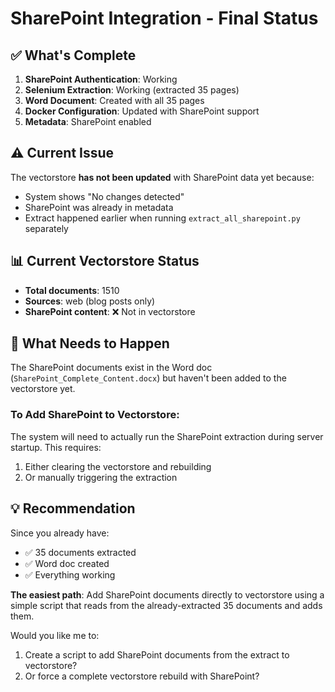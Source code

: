 # SharePoint Integration - Final Status

## ✅ What's Complete

1. **SharePoint Authentication**: Working
2. **Selenium Extraction**: Working (extracted 35 pages)
3. **Word Document**: Created with all 35 pages
4. **Docker Configuration**: Updated with SharePoint support
5. **Metadata**: SharePoint enabled

## ⚠️ Current Issue

The vectorstore **has not been updated** with SharePoint data yet because:
- System shows "No changes detected" 
- SharePoint was already in metadata
- Extract happened earlier when running `extract_all_sharepoint.py` separately

## 📊 Current Vectorstore Status

- **Total documents**: 1510
- **Sources**: web (blog posts only)
- **SharePoint content**: ❌ Not in vectorstore

## 🎯 What Needs to Happen

The SharePoint documents exist in the Word doc (`SharePoint_Complete_Content.docx`) but haven't been added to the vectorstore yet.

### To Add SharePoint to Vectorstore:

The system will need to actually run the SharePoint extraction during server startup. This requires:

1. Either clearing the vectorstore and rebuilding
2. Or manually triggering the extraction

## 💡 Recommendation

Since you already have:
- ✅ 35 documents extracted
- ✅ Word doc created
- ✅ Everything working

**The easiest path**: Add SharePoint documents directly to vectorstore using a simple script that reads from the already-extracted 35 documents and adds them.

Would you like me to:
1. Create a script to add SharePoint documents from the extract to vectorstore?
2. Or force a complete vectorstore rebuild with SharePoint?

